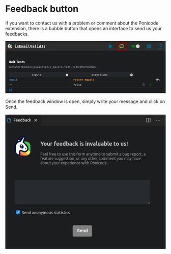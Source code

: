 # Feedback button
If you want to contact us with a problem or comment about the Ponicode extension, there is a <i class="far fa-comment-dots" style="color:yellow"></i>bubble button that opens an interface to send us your feedbacks.

![Feedback button](../images/feedback_1.png)

Once the feedback window is open, simply write your message and click on Send.

![Feedback window](../images/feedback_2.png)
